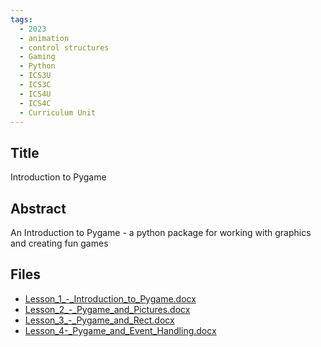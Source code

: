 ```yaml
---
tags:
  - 2023
  - animation
  - control structures
  - Gaming
  - Python
  - ICS3U
  - ICS3C
  - ICS4U
  - ICS4C
  - Curriculum Unit
---
```

    
## Title

Introduction to Pygame

## Abstract

An Introduction to Pygame - a python package for working with graphics and creating fun games

## Files

- [Lesson_1_-_Introduction_to_Pygame.docx](https://www.russellgordon.ca/acse/cemc-cse-resources/resources/2023/Shalini_Enoch/Lesson_1_-_Introduction_to_Pygame.docx)
- [Lesson_2_-_Pygame_and_Pictures.docx](https://www.russellgordon.ca/acse/cemc-cse-resources/resources/2023/Shalini_Enoch/Lesson_2_-_Pygame_and_Pictures.docx)
- [Lesson_3_-_Pygame_and_Rect.docx](https://www.russellgordon.ca/acse/cemc-cse-resources/resources/2023/Shalini_Enoch/Lesson_3_-_Pygame_and_Rect.docx)
- [Lesson_4-_Pygame_and_Event_Handling.docx](https://www.russellgordon.ca/acse/cemc-cse-resources/resources/2023/Shalini_Enoch/Lesson_4-_Pygame_and_Event_Handling.docx)
